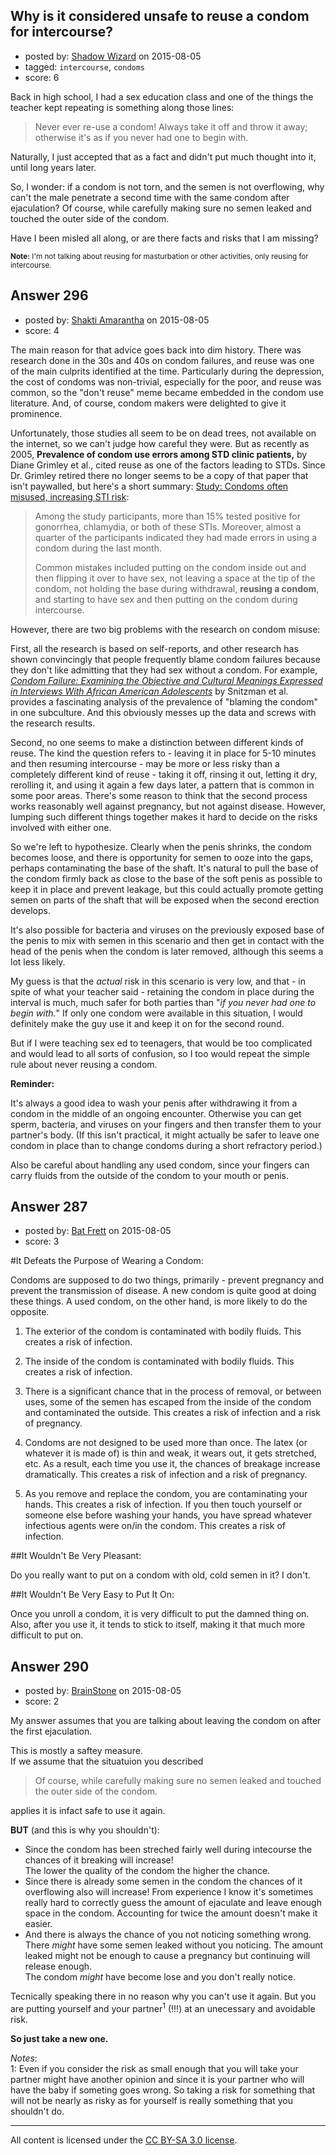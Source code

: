 ## Why is it considered unsafe to reuse a condom for intercourse?

- posted by: [Shadow Wizard](https://stackexchange.com/users/201110/shadow-wizard) on 2015-08-05
- tagged: `intercourse`, `condoms`
- score: 6

Back in high school, I had a sex education class and one of the things the teacher kept repeating is something along those lines:

>Never ever re-use a condom! Always take it off and throw it away; otherwise it's as if you never had one to begin with.

Naturally, I just accepted that as a fact and didn't put much thought into it, until long years later.

So, I wonder: if a condom is not torn, and the semen is not overflowing, why can't the male penetrate a second time with the same condom after ejaculation? Of course, while carefully making sure no semen leaked and touched the outer side of the condom.

Have I been misled all along, or are there facts and risks that I am missing?



<sub>**Note:** I'm not talking about reusing for masturbation or other activities, only reusing for  intercourse.</sub>


## Answer 296

- posted by: [Shakti Amarantha](https://stackexchange.com/users/6557352/shakti-amarantha) on 2015-08-05
- score: 4

<p>The main reason for that advice goes back into dim history. There was research done in the 30s and 40s on condom failures, and reuse was one of the main culprits identified at the time.  Particularly during the depression, the cost of condoms was non-trivial, especially for the poor, and reuse was common, so the "don't reuse" meme became embedded in the condom use literature.  And, of course, condom makers were delighted to give it prominence.</p>

<p>Unfortunately, those studies all seem to be on dead trees, not available on the internet, so we can't judge how careful they were.  But as recently as 2005, <strong>Prevalence of condom use errors among STD clinic patients,</strong> by Diane Grimley et al., cited reuse as one of the factors leading to STDs.  Since Dr. Grimley retired there no longer seems to be a copy of that paper that isn't paywalled, but here's a short summary:  <a href="http://chealth.canoe.com/channel_section_details.asp?text_id=3741&amp;channel_id=16&amp;relation_id=30110" rel="nofollow">Study: Condoms often misused, increasing STI risk</a>:</p>

<blockquote>
  <p>Among the study participants, more than 15% tested positive for
  gonorrhea, chlamydia, or both of these STIs. Moreover, almost a
  quarter of the participants indicated they had made errors in using a
  condom during the last month.</p>
  
  <p>Common mistakes included putting on the condom inside out and then
  flipping it over to have sex, not leaving a space at the tip of the
  condom, not holding the base during withdrawal, <strong>reusing a condom</strong>, and
  starting to have sex and then putting on the condom during
  intercourse.</p>
</blockquote>

<p>However, there are two big problems with the research on condom misuse:</p>

<p>First, all the research is based on self-reports, and other research has shown convincingly that people frequently blame condom failures because they don't like admitting that they had sex without a condom.  For example, <em><a href="http://www.ncbi.nlm.nih.gov/pmc/articles/PMC2722689/#R30" rel="nofollow">Condom Failure: Examining the Objective and Cultural Meanings Expressed in Interviews With African American Adolescents</a></em> by Snitzman et al. provides a fascinating analysis of the prevalence of "blaming the condom" in one subculture.  And this obviously messes up the data and screws with the research results.</p>

<p>Second, no one seems to make a distinction between different kinds of reuse.  The kind the question refers to - leaving it in place for 5-10 minutes and then resuming intercourse - may be more or less risky than a completely different kind of reuse - taking it off, rinsing it out, letting it dry, rerolling it, and using it again a few days later, a pattern that is common in some poor areas. There's some reason to think that the second process works reasonably well against pregnancy, but not against disease.  However, lumping such different things together makes it hard to decide on the risks involved with either one.</p>

<p>So we're left to hypothesize.  Clearly when the penis shrinks, the condom becomes loose, and there is opportunity for semen to ooze into the gaps, perhaps contaminating the base of the shaft.  It's natural to pull the base of the condom firmly back as close to the base of the soft penis as possible to keep it in place and prevent leakage, but this could actually promote getting semen on parts of the shaft that will be exposed when the second erection develops.</p>

<p>It's also possible for bacteria and viruses on the previously exposed base of the penis to mix with semen in this scenario and then get in contact with the head of the penis when the condom is later removed, although this seems a lot less likely.</p>

<p>My guess is that the <em>actual</em> risk in this scenario is very low, and that - in spite of what your teacher said - retaining the condom in place during the interval is much, much safer for both parties than "<em>if you never had one to begin with.</em>"  If only one condom were available in this situation, I would definitely make the guy use it and keep it on for the second round.</p>

<p>But if I were teaching sex ed to teenagers, that would be too complicated and would lead to all sorts of confusion, so I too would repeat the simple rule about never reusing a condom.</p>

<p><strong>Reminder:</strong> </p>

<p>It's always a good idea to wash your penis after withdrawing it from a condom in the middle of an ongoing encounter.  Otherwise you can get sperm, bacteria, and viruses on your fingers and then transfer them to your partner's body.  (If this isn't practical, it might actually be safer to leave one condom in place than to change condoms during a short refractory period.)</p>

<p>Also be careful about handling any used condom, since your fingers can carry fluids from the outside of the condom to your mouth or penis.</p>



## Answer 287

- posted by: [Bat Frett](https://stackexchange.com/users/6095099/bat-frett) on 2015-08-05
- score: 3

#It Defeats the Purpose of Wearing a Condom:

Condoms are supposed to do two things, primarily - prevent pregnancy and prevent the transmission of disease. A new condom is quite good at doing these things.  A used condom, on the other hand, is more likely to do the opposite. 


1.  The exterior of the condom is contaminated with bodily fluids.  This creates a risk of infection.

2.  The inside of the condom is contaminated with bodily fluids.  This creates a risk of infection. 

3.  There is a significant chance that in the process of removal, or between uses, some of the semen has escaped from the inside of the condom and contaminated the outside.  This creates a risk of infection and a risk of pregnancy.  

4.  Condoms are not designed to be used more than once.  The latex (or whatever it is made of) is thin and weak, it wears out, it gets stretched, etc. As a result, each time you use it, the chances of breakage increase dramatically.  This creates a risk of infection and a risk of pregnancy. 

5.  As you remove and replace the condom, you are contaminating your hands.  This creates a risk of infection.  If you then touch yourself or someone else before washing your hands, you have spread whatever infectious agents were on/in the condom.  This creates a risk of infection.

##It Wouldn't Be Very Pleasant:

Do you really want to put on a condom with old, cold semen in it?  I don't.  

##It Wouldn't Be Very Easy to Put It On:

Once you unroll a condom, it is very difficult to put the damned thing on.  Also, after you use it, it tends to stick to itself, making it that much more difficult to put on.


## Answer 290

- posted by: [BrainStone](https://stackexchange.com/users/2267875/brainstone) on 2015-08-05
- score: 2

My answer assumes that you are talking about leaving the condom on after the first ejaculation.

This is mostly a saftey measure.  
If we assume that the situatuion you described

> Of course, while carefully making sure no semen leaked and touched the outer side of the condom.

applies it is infact safe to use it again.

**BUT** (and this is why you shouldn't):

* Since the condom has been streched fairly well during intecourse the chances of it breaking will increase!  
The lower the quality of the condom the higher the chance.
* Since there is already some semen in the condom the chances of it overflowing also will increase! From experience I know it's sometimes really hard to correctly guess the amount of ejaculate and leave enough space in the condom. Accounting for twice the amount doesn't make it easier.
* And there is always the chance of you not noticing something wrong. There *might* have some semen leaked without you noticing. The amount leaked might not be enough to cause a pregnancy but continuing will release enough.  
The condom *might* have become lose and you don't really notice.


Tecnically speaking there in no reason why you can't use it again. But you are putting yourself and your partner<sup>1</sup> (!!!) at an unecessary and avoidable risk.

**So just take a new one.**

*Notes*:  
1: Even if you consider the risk as small enough that you will take your partner might have another opinion and since it is your partner who will have the baby if someting goes wrong. So taking a risk for something that will not be nearly as risky as for yourself is really something that you shouldn't do.



---

All content is licensed under the [CC BY-SA 3.0 license](https://creativecommons.org/licenses/by-sa/3.0/).
